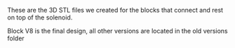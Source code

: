 These are the 3D STL files we created for the blocks that connect and rest on top of the solenoid.

Block V8 is the final design, all other versions are located in the old versions folder
